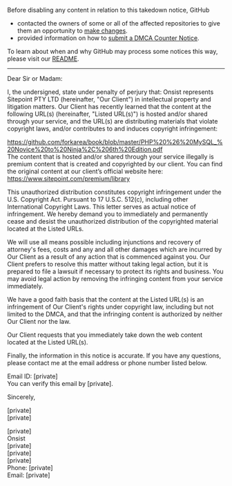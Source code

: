 Before disabling any content in relation to this takedown notice, GitHub
- contacted the owners of some or all of the affected repositories to give them an opportunity to [make changes](https://docs.github.com/en/github/site-policy/dmca-takedown-policy#a-how-does-this-actually-work).
- provided information on how to [submit a DMCA Counter Notice](https://docs.github.com/en/articles/guide-to-submitting-a-dmca-counter-notice).

To learn about when and why GitHub may process some notices this way, please visit our [README](https://github.com/github/dmca/blob/master/README.md#anatomy-of-a-takedown-notice).

---

Dear Sir or Madam:

I, the undersigned, state under penalty of perjury that: Onsist represents Sitepoint PTY LTD (hereinafter, "Our Client") in intellectual property and litigation matters. Our Client has recently learned that the content at the following URL(s) (hereinafter, "Listed URL(s)") is hosted and/or shared through your service, and the URL(s) are distributing materials that violate copyright laws, and/or contributes to and induces copyright infringement:

https://github.com/forkarea/book/blob/master/PHP%20%26%20MySQL_%20Novice%20to%20Ninja%2C%206th%20Edition.pdf  
The content that is hosted and/or shared through your service illegally is premium content that is created and copyrighted by our client. You can find the original content at our client’s official website here: https://www.sitepoint.com/premium/library

This unauthorized distribution constitutes copyright infringement under the U.S. Copyright Act. Pursuant to 17 U.S.C. 512(c), including other International Copyright Laws. This letter serves as actual notice of infringement. We hereby demand you to immediately and permanently cease and desist the unauthorized distribution of the copyrighted material located at the Listed URLs.

We will use all means possible including injunctions and recovery of attorney's fees, costs and any and all other damages which are incurred by Our Client as a result of any action that is commenced against you. Our Client prefers to resolve this matter without taking legal action, but it is prepared to file a lawsuit if necessary to protect its rights and business. You may avoid legal action by removing the infringing content from your service immediately.

We have a good faith basis that the content at the Listed URL(s) is an infringement of Our Client's rights under copyright law, including but not limited to the DMCA, and that the infringing content is authorized by neither Our Client nor the law.

Our Client requests that you immediately take down the web content located at the Listed URL(s).

Finally, the information in this notice is accurate. If you have any questions, please contact me at the email address or phone number listed below.

Email ID: [private]  
You can verify this email by [private].

Sincerely,  

[private]  
[private]  

[private]  
Onsist  
[private]  
[private]  
[private]  
Phone: [private]  
Email: [private]  
